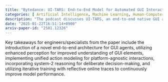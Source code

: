 ```yaml
---
title: "Bytedance: UI-TARS: End-to-End Model for Automated GUI Interaction"
categories: [ Artificial Intelligence, Machine Learning, Human-Computer Interaction ]
description: "The podcast discusses UI-TARS, an end-to-end native GUI agent model for automated interaction with graphical user interfaces. It highlights the innovative approach of UI-TARS towards automated GUI interaction, including enhanced perception, unified action modeling, system-2 reasoning, and iterative training with reflective online traces."
date: "2025-01-22T16:51:14+0900"
arxiv-paper-id: "2501.12326"
---
```

Key takeaways for engineers/specialists from the paper include the introduction of a novel end-to-end architecture for GUI agents, utilizing enhanced perception for improved understanding of GUI elements, implementing unified action modeling for platform-agnostic interactions, incorporating system-2 reasoning for deliberate decision-making, and utilizing iterative training with reflective online traces to continuously improve model performance.
